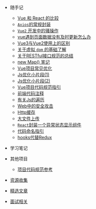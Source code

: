 - 随手记
  - [Vue 和 React 的比较](blog/vue)
  - [`Axios`的常规封装](blog/axios)
  - [`Vue2` 开发中的骚操作](blog/vue2)
  - [vue遇到页面数据没有及时更新怎么办](blog/vueData)
  - [Vue3与Vue2使用上的区别](blog/vue3)
  - [关于虚拟 `dom` 的基础了解](blog/vnode)
  - [关于RESTful接口规范的总结](blog/restful)
  - [new Map() 笔记](blog/Map.md)
  - [Vue项目常见优化](blog/vueoptimize)
  - [Js优化小片段(1)](blog/jsoptimize1)
  - [Js优化小片段(2)](blog/jsoptimize2)
  - [Vue项目代码规范指引](blog/vueRules)
  - [前端代码注释](blog/vueNote)
  - [有关Js的遍历](blog/jsFor)
  - [Web中的安全攻击](blog/webSafe)
  - [Http缓存](blog/httpCache)
  - [大文件上传](blog/fileUpload)
  - [`React`封装一个异常状态显示组件](blog/errComponent)
  - [代码命名指引](blog/jsName)
  - [hooks代替Redux](blog/reactContxt)

- 学习笔记

- 其他项目

  - [项目代码规范参考](other)

- [资源收集](resources)

- [精选文章](articles)

- [面试相关](interview)
